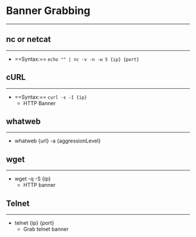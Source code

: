 # Banner Grabbing
***
## nc or netcat
***
- ==Syntax:==  `echo "" | nc -v -n -w 5 {ip} {port}`

## cURL
***
- ==Syntax:==  `curl -s -I {ip}`
	- HTTP Banner
## whatweb
***
- whatweb {url} -a {aggressionLevel}

## wget
***
- wget -q -S {ip}
	- HTTP banner

## Telnet
***
- telnet {ip} {port}
	- Grab telnet banner